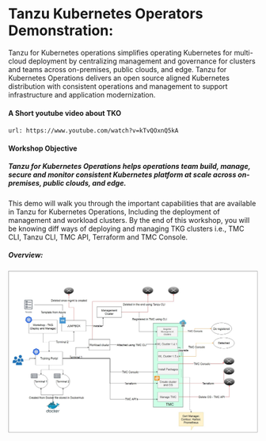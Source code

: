 # Tanzu Kubernetes Operators Demonstration: 

Tanzu for Kubernetes operations simplifies operating Kubernetes for multi-cloud deployment by centralizing management and governance for clusters and teams across on-premises, public clouds, and edge. Tanzu for Kubernetes Operations delivers an open source aligned Kubernetes distribution with consistent operations and management to support infrastructure and application modernization.

#### A Short youtube video about TKO

```dashboard:open-url
url: https://www.youtube.com/watch?v=kTvQOxnQ5kA
```

#### Workshop Objective

##### Tanzu for Kubernetes Operations helps operations team build, manage, secure and monitor consistent Kubernetes platform at scale across on-premises, public clouds, and edge.

This demo will walk you through the important capabilities that are available in Tanzu for Kubernetes Operations, Including the deployment of management and workload clusters. By the end of this workshop, you will be knowing diff ways of deploying and managing TKG clusters i.e., TMC CLI, Tanzu CLI, TMC API, Terraform and TMC Console. 

##### Overview: 

![Workshop overview](exercises/images/workshop-5.jpg)
